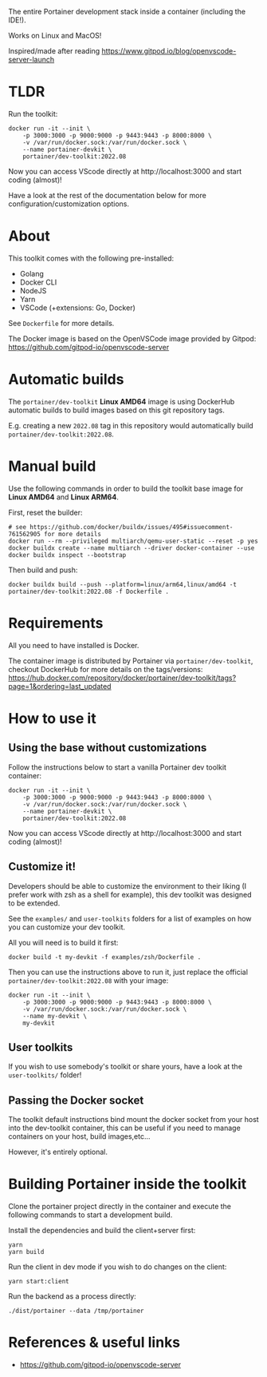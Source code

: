 The entire Portainer development stack inside a container (including the IDE!).

Works on Linux and MacOS!

Inspired/made after reading https://www.gitpod.io/blog/openvscode-server-launch

# TLDR

Run the toolkit:

```
docker run -it --init \
    -p 3000:3000 -p 9000:9000 -p 9443:9443 -p 8000:8000 \
    -v /var/run/docker.sock:/var/run/docker.sock \
    --name portainer-devkit \
    portainer/dev-toolkit:2022.08
```

Now you can access VScode directly at http://localhost:3000 and start coding (almost)!

Have a look at the rest of the documentation below for more configuration/customization options.

# About

This toolkit comes with the following pre-installed:

* Golang
* Docker CLI
* NodeJS
* Yarn
* VSCode (+extensions: Go, Docker)

See `Dockerfile` for more details.

The Docker image is based on the OpenVSCode image provided by Gitpod: https://github.com/gitpod-io/openvscode-server

# Automatic builds

The `portainer/dev-toolkit` **Linux AMD64** image is using DockerHub automatic builds to build images based on this git repository tags.

E.g. creating a new `2022.08` tag in this repository would automatically build `portainer/dev-toolkit:2022.08`.

# Manual build

Use the following commands in order to build the toolkit base image for **Linux AMD64** and **Linux ARM64**.

First, reset the builder:

````
# see https://github.com/docker/buildx/issues/495#issuecomment-761562905 for more details
docker run --rm --privileged multiarch/qemu-user-static --reset -p yes
docker buildx create --name multiarch --driver docker-container --use
docker buildx inspect --bootstrap
````

Then build and push:

````
docker buildx build --push --platform=linux/arm64,linux/amd64 -t portainer/dev-toolkit:2022.08 -f Dockerfile .
````

# Requirements

All you need to have installed is Docker.

The container image is distributed by Portainer via `portainer/dev-toolkit`, checkout DockerHub for more details on the tags/versions: https://hub.docker.com/repository/docker/portainer/dev-toolkit/tags?page=1&ordering=last_updated 

# How to use it

## Using the base without customizations

Follow the instructions below to start a vanilla Portainer dev toolkit container:

```
docker run -it --init \
    -p 3000:3000 -p 9000:9000 -p 9443:9443 -p 8000:8000 \
    -v /var/run/docker.sock:/var/run/docker.sock \
    --name portainer-devkit \
    portainer/dev-toolkit:2022.08
```

Now you can access VScode directly at http://localhost:3000 and start coding (almost)!

## Customize it!

Developers should be able to customize the environment to their liking (I prefer work with zsh as a shell for example), this dev toolkit was designed to be extended.

See the `examples/` and `user-toolkits` folders for a list of examples on how you can customize your dev toolkit.

All you will need is to build it first:

```
docker build -t my-devkit -f examples/zsh/Dockerfile .
```

Then you can use the instructions above to run it, just replace the official `portainer/dev-toolkit:2022.08` with your image:

```
docker run -it --init \
    -p 3000:3000 -p 9000:9000 -p 9443:9443 -p 8000:8000 \
    -v /var/run/docker.sock:/var/run/docker.sock \
    --name my-devkit \
    my-devkit
```

## User toolkits

If you wish to use somebody's toolkit or share yours, have a look at the `user-toolkits/` folder!

## Passing the Docker socket

The toolkit default instructions bind mount the docker socket from your host into the dev-toolkit container, this can be useful if you need to manage containers on your host, build images,etc...

However, it's entirely optional.

# Building Portainer inside the toolkit

Clone the portainer project directly in the container and execute the following commands to start a development build.

Install the dependencies and build the client+server first:

````
yarn
yarn build
````

Run the client in dev mode if you wish to do changes on the client:

````
yarn start:client
````

Run the backend as a process directly:

````
./dist/portainer --data /tmp/portainer
````

# References & useful links

* https://github.com/gitpod-io/openvscode-server
